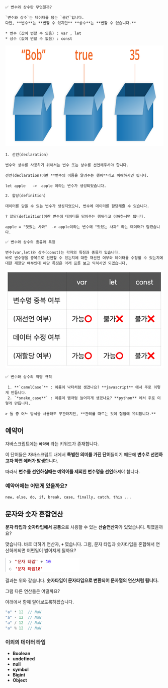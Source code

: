 ```
✅ 변수와 상수란 무엇일까?

`변수와 상수`는 데이터를 담는 `공간`입니다.
다만, **변수**는 **변할 수 있지만** **상수**는 **변할 수 없습니다.**

* 변수 (값이 변할 수 있음) : var , let
* 상수 (값이 변할 수 없음) : const
```
<img src="../img/변수.png">



```
1. 선언(declaration)

변수와 상수를 사용하기 위해서는 변수 또는 상수를 선언해주셔야 합니다.

선언(declaration)이란 **변수의 이름을 알려주는 행위**라고 이해하시면 됩니다.

let apple   ->  apple 이라는 변수가 생성되었습니다.
```

```
2. 할당(definition)

데이터를 담을 수 있는 변수가 생성되었으니, 변수에 데이터를 할당해줄 수 있습니다.

? 할당(definition)이란 변수에 데이터를 담아주는 행위라고 이해하시면 됩니다.

apple = "맛있는 사과"  -> apple이라는 변수에 "맛있는 사과" 라는 데이터가 담겼습니다.
```
```
✅ 변수와 상수의 종류와 특징

변수(var,let)와 상수(const)는 각자의 특징과 종류가 있습니다.
바로 변수명을 중복으로 선언할 수 있는지에 대한 재선언 여부와 데이터를 수정할 수 있는지에 대한 재할당 여부인데 해당 특징은 아래 표를 보고 익히시면 되겠습니다.
```

<img src="../img/특징.png">


```
✅ 변수와 상수의 작명 규칙

 1. **`camelCase`** : 이름이 낙타처럼 생겼나요? **javascript** 에서 주로 이렇게 만듭니다.
 2. `*snake_case**` : 이름이 뱀처럼 늘어지게 생겼나요? **python** 에서 주로 이렇게 만듭니다.
 
> 둘 중 어느 방식을 사용해도 무관하지만, **관례를 따르는 것이 협업에 유리합니다.**

```

## 예약어

자바스크립트에는 **`예약어`** 라는 키워드가 존재합니다.

이 단어들은 자바스크립트 내에서 **특별한 의미를 가진 단어**들이기 때문에 **변수로 선언하고자 하면 에러가 발생**합니다.

따라서 **변수를 선언하실때는 예약어를 제외한 변수명을 선언**하셔야 합니다.

### 예약어에는 어떤게 있을까요?
```
new, else, do, if, break, case, finally, catch, this ...
```


## 문자와 숫자 혼합연산

**문자 타입과 숫자타입에서 공통**으로 사용할 수 있는 **산술연산자**가 있었습니다.
뭐였을까요?

맞습니다. 바로 더하기 연산자, **`+`** 였습니다.
그럼, 문자 타입과 숫자타입을 혼합해서 연산하게되면 어떤일이 벌어지게 될까요?

<img src="../img/문자열타입.png">

결과는 위와 같습니다. **숫자타입이 문자타입으로 변환되어 문자열의 연산처럼 됩니다.**

그럼 다른 연산들은 어떨까요?

아래에서 함께 알아보도록하겠습니다.

```javascript
"a" * 12  // NaN
"a" - 12  // NaN
"a" / 12  // NaN
"a" % 12  // NaN
```


### 이외의 데이터 타입

- **Boolean**
- **undefined**
- **null**
- **symbol**
- **Bigint**
- **Object**
